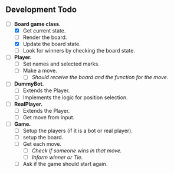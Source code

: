 ## Development Todo

- [ ] **Board game class.**
  - [X] Get current state.
  - [ ] Render the board.
  - [X] Update the board state.
  - [ ] Look for winners by checking the board state.
- [ ] **Player.**
  - [ ] Set names and selected marks.
  - [ ] Make a move.
    - [ ] _Should receive the board and the function for the move._
- [ ] **DummyBot.**
  - [ ] Extends the Player.
  - [ ] Implements the logic for position selection.
- [ ] **RealPlayer.**
  - [ ] Extends the Player.
  - [ ] Get move from input.
- [ ] **Game.**
  - [ ] Setup the players (if it is a bot or real player).
  - [ ] setup the board.
  - [ ] Get each move.
    - [ ] _Check if someone wins in that move._
    - [ ] _Inform winner or Tie._
  - [ ] Ask if the game should start again.
